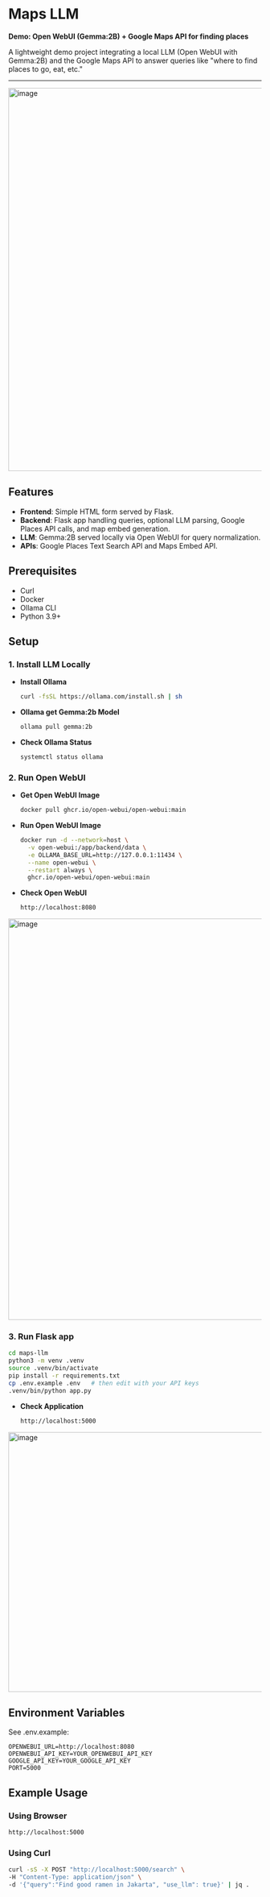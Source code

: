 # Maps LLM

**Demo: Open WebUI (Gemma:2B) + Google Maps API for finding places**

A lightweight demo project integrating a local LLM (Open WebUI with Gemma:2B) and the Google Maps API to answer queries like "where to find places to go, eat, etc."

---

<img width="978" height="761" alt="image" src="https://github.com/user-attachments/assets/42fa4652-d3f1-408d-95d6-18f9b26b9cb8" />

## Features
- **Frontend**: Simple HTML form served by Flask.
- **Backend**: Flask app handling queries, optional LLM parsing, Google Places API calls, and map embed generation.
- **LLM**: Gemma:2B served locally via Open WebUI for query normalization.
- **APIs**: Google Places Text Search API and Maps Embed API.

## Prerequisites
- Curl
- Docker  
- Ollama CLI  
- Python 3.9+  

## Setup

### 1. Install LLM Locally

- **Install Ollama**

  ```bash
  curl -fsSL https://ollama.com/install.sh | sh
  ```

- **Ollama get Gemma:2b Model**

  ```bash
  ollama pull gemma:2b
  ```

- **Check Ollama Status**

  ```bash
  systemctl status ollama
  ```

### 2. Run Open WebUI

- **Get Open WebUI Image**

  ```bash
  docker pull ghcr.io/open-webui/open-webui:main
  ```

- **Run Open WebUI Image**

  ```bash
  docker run -d --network=host \
    -v open-webui:/app/backend/data \
    -e OLLAMA_BASE_URL=http://127.0.0.1:11434 \
    --name open-webui \
    --restart always \
    ghcr.io/open-webui/open-webui:main
  ```

- **Check Open WebUI**

  ```bash
  http://localhost:8080
  ```

<img width="1432" height="797" alt="image" src="https://github.com/user-attachments/assets/99f07397-0b66-4a94-9476-4887e1ee39f9" />

### 3. Run Flask app

  ```bash
  cd maps-llm
  python3 -m venv .venv
  source .venv/bin/activate
  pip install -r requirements.txt
  cp .env.example .env   # then edit with your API keys
  .venv/bin/python app.py
  ```

- **Check Application**

  ```bash
  http://localhost:5000
  ```

<img width="1008" height="516" alt="image" src="https://github.com/user-attachments/assets/668c74b2-558a-44da-92d8-8c2100cf1722" />

## Environment Variables

See .env.example:
```env
OPENWEBUI_URL=http://localhost:8080
OPENWEBUI_API_KEY=YOUR_OPENWEBUI_API_KEY
GOOGLE_API_KEY=YOUR_GOOGLE_API_KEY
PORT=5000
```

## Example Usage

### Using Browser

```bash
http://localhost:5000
```

### Using Curl

```bash
curl -sS -X POST "http://localhost:5000/search" \
-H "Content-Type: application/json" \
-d '{"query":"Find good ramen in Jakarta", "use_llm": true}' | jq .
```
